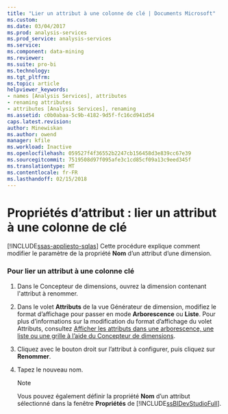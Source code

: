 ```yaml
---
title: "Lier un attribut à une colonne de clé | Documents Microsoft"
ms.custom: 
ms.date: 03/04/2017
ms.prod: analysis-services
ms.prod_service: analysis-services
ms.service: 
ms.component: data-mining
ms.reviewer: 
ms.suite: pro-bi
ms.technology: 
ms.tgt_pltfrm: 
ms.topic: article
helpviewer_keywords:
- names [Analysis Services], attributes
- renaming attributes
- attributes [Analysis Services], renaming
ms.assetid: c0b0abaa-5c9b-4182-9d5f-fc16cd941d54
caps.latest.revision: 
author: Minewiskan
ms.author: owend
manager: kfile
ms.workload: Inactive
ms.openlocfilehash: 059527f4f36552b2247cb156458d3e839cc67e39
ms.sourcegitcommit: 7519508d97f095afe3c1cd85cf09a13c9eed345f
ms.translationtype: MT
ms.contentlocale: fr-FR
ms.lasthandoff: 02/15/2018
---
```

# <a name="attribute-properties---bind-an-attribute-to-a-key-column"></a>Propriétés d’attribut : lier un attribut à une colonne de clé
[!INCLUDE[ssas-appliesto-sqlas](../../includes/ssas-appliesto-sqlas.md)]
Cette procédure explique comment modifier le paramètre de la propriété **Nom** d’un attribut d’une dimension.  
  
### <a name="to-bind-an-attribute-to-a-key-column"></a>Pour lier un attribut à une colonne clé  
  
1.  Dans le Concepteur de dimensions, ouvrez la dimension contenant l'attribut à renommer.  
  
2.  Dans le volet **Attributs** de la vue Générateur de dimension, modifiez le format d’affichage pour passer en mode **Arborescence** ou **Liste**. Pour plus d’informations sur la modification du format d’affichage du volet Attributs, consultez [Afficher les attributs dans une arborescence, une liste ou une grille à l’aide du Concepteur de dimensions](../../analysis-services/multidimensional-models/view-attributes-in-dimension-designer.md).  
  
3.  Cliquez avec le bouton droit sur l’attribut à configurer, puis cliquez sur **Renommer**.  
  
4.  Tapez le nouveau nom.  
  
    > [!NOTE]  
    >  Vous pouvez également définir la propriété **Nom** d’un attribut sélectionné dans la fenêtre **Propriétés** de [!INCLUDE[ssBIDevStudioFull](../../includes/ssbidevstudiofull-md.md)].  
  
  
